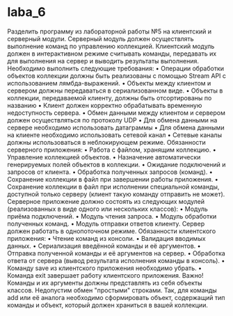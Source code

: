 # laba_6
Разделить программу из лабораторной работы №5 на клиентский и серверный модули. Серверный модуль должен осуществлять выполнение команд по управлению коллекцией. Клиентский модуль должен в интерактивном режиме считывать команды, передавать их для выполнения на сервер и выводить результаты выполнения.
Необходимо выполнить следующие требования:
    •	Операции обработки объектов коллекции должны быть реализованы с помощью Stream API с использованием лямбда-выражений.
    •	Объекты между клиентом и сервером должны передаваться в сериализованном виде.
    •	Объекты в коллекции, передаваемой клиенту, должны быть отсортированы по названию
    •	Клиент должен корректно обрабатывать временную недоступность сервера.
    •	Обмен данными между клиентом и сервером должен осуществляться по протоколу UDP
    •	Для обмена данными на сервере необходимо использовать датаграммы
    •	Для обмена данными на клиенте необходимо использовать сетевой канал
    •	Сетевые каналы должны использоваться в неблокирующем режиме.
Обязанности серверного приложения:
    •	Работа с файлом, хранящим коллекцию.
    •	Управление коллекцией объектов.
    •	Назначение автоматически генерируемых полей объектов в коллекции.
    •	Ожидание подключений и запросов от клиента.
    •	Обработка полученных запросов (команд).
    •	Сохранение коллекции в файл при завершении работы приложения.
    •	Сохранение коллекции в файл при исполнении специальной команды, доступной только серверу (клиент такую команду отправить не может).
Серверное приложение должно состоять из следующих модулей (реализованных в виде одного или нескольких классов):
    •	Модуль приёма подключений.
    •	Модуль чтения запроса.
    •	Модуль обработки полученных команд.
    •	Модуль отправки ответов клиенту.
Сервер должен работать в однопоточном режиме.
Обязанности клиентского приложения:
    •	Чтение команд из консоли.
    •	Валидация вводимых данных.
    •	Сериализация введённой команды и её аргументов.
    •	Отправка полученной команды и её аргументов на сервер.
    •	Обработка ответа от сервера (вывод результата исполнения команды в консоль).
    •	Команду save из клиентского приложения необходимо убрать.
    •	Команда exit завершает работу клиентского приложения.
Важно! Команды и их аргументы должны представлять из себя объекты классов. Недопустим обмен "простыми" строками. Так, для команды add или её аналога необходимо сформировать объект, содержащий тип команды и объект, который должен храниться в вашей коллекции.
